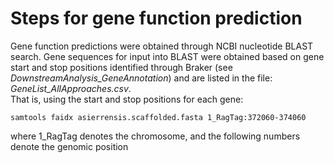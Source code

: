 # Steps for gene function prediction 
Gene function predictions were obtained through NCBI nucleotide BLAST search.
Gene sequences for input into BLAST were obtained based on gene start and stop positions identified through Braker (see *DownstreamAnalysis_GeneAnnotation*) and are listed in the file: *GeneList_AllApproaches.csv*.  
That is, using the start and stop positions for each gene: 
```
samtools faidx asierrensis.scaffolded.fasta 1_RagTag:372060-374060
```
where 1_RagTag denotes the chromosome, and the following numbers denote the genomic position
